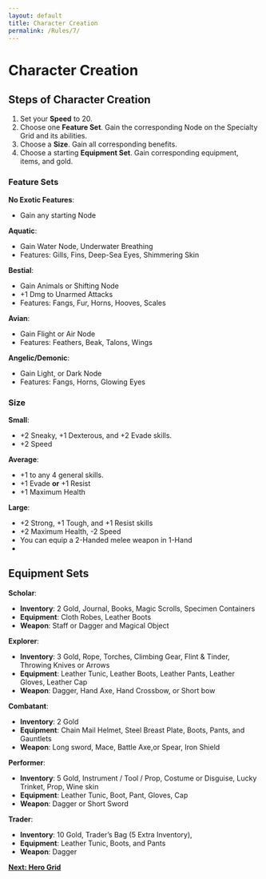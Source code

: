 ```yaml
---
layout: default
title: Character Creation
permalink: /Rules/7/
---
```

# Character Creation
## Steps of Character Creation
1. Set your **Speed** to 20.
2. Choose one **Feature Set**. Gain the corresponding Node on the Specialty Grid and its abilities.
3. Choose a **Size**. Gain all corresponding benefits. 
4. Choose a starting **Equipment Set**. Gain corresponding equipment, items, and gold.

### Feature Sets

**No Exotic Features**:
- Gain any starting Node

**Aquatic**: 
- Gain Water Node, Underwater Breathing
- Features: Gills, Fins, Deep-Sea Eyes, Shimmering Skin

**Bestial**:
- Gain Animals or Shifting Node
- +1 Dmg to Unarmed Attacks
- Features: Fangs, Fur, Horns, Hooves, Scales

**Avian**:
- Gain Flight or Air Node
- Features: Feathers, Beak, Talons, Wings

**Angelic/Demonic**:
- Gain Light, or Dark Node
- Features: Fangs, Horns, Glowing Eyes

### Size
**Small**:
- +2 Sneaky, +1 Dexterous, and +2 Evade skills.
- +2 Speed

**Average**:
- +1 to any 4 general skills.
- +1 Evade **or**  +1 Resist
- +1 Maximum Health

**Large**:
- +2 Strong, +1 Tough, and +1 Resist skills
- +2 Maximum Health, -2 Speed	
- You can equip a 2-Handed melee weapon in 1-Hand
- 
## Equipment Sets

**Scholar**:
- **Inventory**: 2 Gold, Journal, Books, Magic Scrolls, Specimen Containers
- **Equipment**: Cloth Robes, Leather Boots
- **Weapon**: Staff or Dagger and Magical Object

**Explorer**: 
- **Inventory**: 3 Gold, Rope, Torches, Climbing Gear, Flint & Tinder, Throwing Knives or Arrows
- **Equipment**: Leather Tunic, Leather Boots, Leather Pants, Leather Gloves, Leather Cap
- **Weapon**: Dagger, Hand Axe, Hand Crossbow, or Short bow

**Combatant**: 
- **Inventory**: 2 Gold
- **Equipment**: Chain Mail Helmet, Steel Breast Plate, Boots, Pants, and Gauntlets
- **Weapon**: Long sword, Mace, Battle Axe,or Spear, Iron Shield

**Performer**: 
- **Inventory**: 5 Gold, Instrument / Tool / Prop, Costume or Disguise, Lucky Trinket, Prop, Wine skin
- **Equipment**: Leather Tunic, Boot, Pant, Gloves, Cap
- **Weapon**: Dagger or Short Sword

**Trader**: 
- **Inventory**: 10 Gold, Trader’s Bag (5 Extra Inventory), 
- **Equipment**: Leather Tunic, Boots, and Pants
- **Weapon**: Dagger

**[Next: Hero Grid]({{site.baseurl}}/Rules/8/)** 